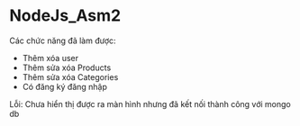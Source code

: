 ﻿# NodeJs_Asm2
Các chức năng đã làm được: 
- Thêm xóa user
- Thêm sửa xóa Products
- Thêm sửa xóa Categories
- Có đăng ký đăng nhập

Lỗi: Chưa hiển thị được ra màn hình nhưng đã kết nối thành công với mongo db 

